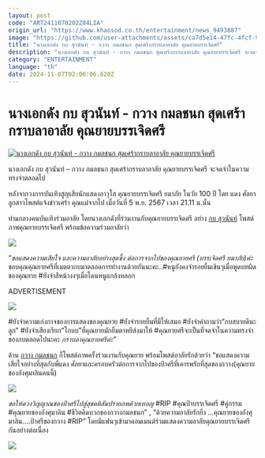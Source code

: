 ```yaml
---
layout: post
code: "ART2411070202Z84LIA"
origin_url: "https://www.khaosod.co.th/entertainment/news_9493887"
image: "https://github.com/user-attachments/assets/ca7d5e14-47fc-4fcf-9260-57d11a5a4c63"
title: "นางเอกดัง กบ สุวนันท์ - กวาง กมลชนก สุดเศร้ากราบลาอาลัย คุณยายบรรเจิดศรี"
description: "นางเอกดัง กบ สุวนันท์ - กวาง กมลชนก สุดเศร้ากราบลาอาลัย คุณยายบรรเจิดศรี จะจดจำในความทรงจำตลอดไป หลังจากวงการบันเทิงสูญเสียนักแสดงอาวุโส"
category: "ENTERTAINMENT"
language: "th"
date: 2024-11-07T02:06:06.620Z
---
```


# นางเอกดัง กบ สุวนันท์ - กวาง กมลชนก สุดเศร้ากราบลาอาลัย คุณยายบรรเจิดศรี

[![นางเอกดัง กบ สุวนันท์ - กวาง กมลชนก สุดเศร้ากราบลาอาลัย คุณยายบรรเจิดศรี](https://www.khaosod.co.th/wpapp/uploads/2024/11/kobkwangripkunyaibunjerdsri711679998.jpg "นางเอกดัง กบ สุวนันท์ - กวาง กมลชนก สุดเศร้ากราบลาอาลัย คุณยายบรรเจิดศรี")](https://www.khaosod.co.th/wpapp/uploads/2024/11/kobkwangripkunyaibunjerdsri711679998.jpg)

นางเอกดัง กบ สุวนันท์ – กวาง กมลชนก สุดเศร้ากราบลาอาลัย คุณยายบรรเจิดศรี จะจดจำในความทรงจำตลอดไป

หลังจากวงการบันเทิงสูญเสียนักแสดงอาวุโส คุณยายบรรเจิดศรี ยมาภัย ในวัย 100 ปี โดย แดง ศัลยา ลูกสาวโพสต์แจ้งข่าวเศร้า คุณแม่จากไป เมื่อวันที่ 5 พ.ย. 2567 เวลา 21.11 น.นั้น

ท่ามกลางคนบันเทิงร่วมอาลัย โดยนางเอกดังที่ร่วมงานกับคุณยายบรรเจิดศรี อย่าง [กบ สุวนันท์](https://www.instagram.com/kob_nada_nadol/) โพสต์ภาพคุณยายบรรเจิดศรี พร้อมข้อความร่วมอาลัยว่า

[![](https://www.khaosod.co.th/wpapp/uploads/2024/11/kobkwangripkunyaibunjerdsri711674.jpg)](https://www.khaosod.co.th/wpapp/uploads/2024/11/kobkwangripkunyaibunjerdsri711674.jpg)

“_ขอแสดงความเสียใจ และความอาลัยอย่างสุดซึ้ง ต่อการจากไปของคุณยายศรี (บรรเจิดศรี ยมาภัย)ค่ะ_ ขอบคุณคุณยายศรีที่เมตตากบมาตลอดการทำงานด้วยกันนะคะ..#หนูยังคงจำรอยยิ้มเขินๆเมื่อพูดบทผิดของคุณยาย #ยังจำสีหน้างงๆเมื่อโดนหนูแกล้งหลอก

ADVERTISEMENT

[![](https://www.khaosod.co.th/wpapp/uploads/2024/11/kobkwangripkunyaibunjerdsri711671.jpg)](https://www.khaosod.co.th/wpapp/uploads/2024/11/kobkwangripkunyaibunjerdsri711671.jpg)

#ยังจำความเก่งกาจของการแสดงของคุณยาย #ยังจำรอยยิ้มที่มีให้เสมอ #ยังจำคำถามว่า“กบสบายดีนะลูก” #ยังจำเสียงเรียก“โกบบ”ที่คุณยายมักยิ้มตาหยีส่งมาให้ #คุณยายศรีจะเป็นที่จดจำในความทรงจำของกบตลอดไปนะคะ _กราบลาคุณยายศรีค่ะ”_

ด้าน [กวาง กมลชนก](https://www.instagram.com/kwang.kamolchanok/) ก็โพสต์ภาพครั้งร่วมงานกับคุณยาย พร้อมโพสต์อาลัยรักด้วยว่า “ขอแสดงความเสียใจอย่างที่สุดกับพี่แดง ศัลยาและครอบครัวต่อการจากไปของป้าศรีที่เคารพรักที่สุดของกวาง(คุณยายของอังศุมาลินคนนี้)

[![](https://www.khaosod.co.th/wpapp/uploads/2024/11/kobkwangripkunyaibunjerdsri711672.jpg)](https://www.khaosod.co.th/wpapp/uploads/2024/11/kobkwangripkunyaibunjerdsri711672.jpg)

_ขอให้ดวงวิญญาณของป้าศรีไปสู่สุขคติสัมปรายภพด้วยเทอญ_ #RIP #คุณป้าบรรเจิดศรี #คู่กรรม #คุณยายของอังศุมาลิน #ชีวิตคิดบวกของกวางกมลชนก” , “ด้วยความอาลัยรักยิ่ง …คุณยายของอังศุมาลิน….ป้าศรีของกวาง #RIP” โดยมีแฟนๆเข้ามาคอมเมนต์ร่วมแสดงความอาลัยคุณยายบรรเจิดศรีกันอย่างต่อเนื่อง

[![](https://www.khaosod.co.th/wpapp/uploads/2024/11/kobkwangripkunyaibunjerdsri711673.jpg)](https://www.khaosod.co.th/wpapp/uploads/2024/11/kobkwangripkunyaibunjerdsri711673.jpg)